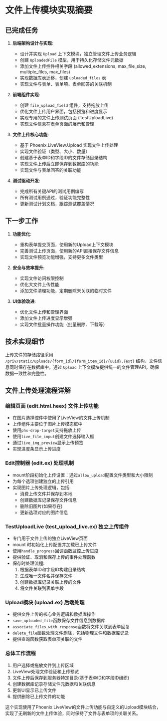 # 文件上传模块实现摘要

## 已完成任务

1. **后端架构设计与实现**:
   - 设计并实现 `Upload` 上下文模块，独立管理文件上传业务逻辑
   - 创建 `UploadedFile` 模型，用于持久化存储文件元数据
   - 添加文件上传控件相关字段 (allowed_extensions, max_file_size, multiple_files, max_files)
   - 实现数据库表迁移，创建 `uploaded_files` 表
   - 实现文件与表单、表单项、表单回答的关联机制

2. **前端组件实现**:
   - 创建 `file_upload_field` 组件，支持拖放上传
   - 优化文件上传用户界面，包括预览和进度显示
   - 实现专用的文件上传测试页面 (TestUploadLive)
   - 实现文件信息在表单页面的展示和管理

3. **文件上传核心功能**:
   - 基于 Phoenix.LiveView.Upload 实现文件上传处理
   - 实现文件验证（类型、大小、数量）
   - 创建基于表单ID和字段ID的文件存储目录结构
   - 实现文件上传后立即保存到数据库的功能
   - 实现文件与表单回答的关联功能

4. **测试驱动开发**:
   - 完成所有关键API的测试用例编写
   - 所有测试用例通过，验证功能完整性
   - 更新测试计划文档，跟踪测试覆盖情况

## 下一步工作

1. **功能优化**:
   - 重构表单提交页面，使用新的Upload上下文模块
   - 完善测试上传页面，使用新的API直接保存文件信息
   - 实现文件预览功能增强，支持更多文件类型

2. **安全与效率提升**:
   - 实现文件访问权限控制
   - 优化大文件上传性能
   - 添加文件清理功能，定期删除未关联的临时文件

3. **UI体验改进**:
   - 优化文件上传和管理界面
   - 添加文件上传进度显示增强
   - 实现文件批量操作功能（批量删除、下载等）

## 技术实现细节

上传文件的存储路径采用 `/priv/static/uploads/{form_id}/{form_item_id}/{uuid}.{ext}` 结构，文件信息同时保存在数据库中，通过 `Upload` 上下文模块提供统一的文件管理API，确保数据一致性和完整性。

## 文件上传处理流程详解

### 编辑页面 (edit.html.heex) 文件上传功能

- 在图片选择控件中使用了LiveView的文件上传机制
- 上传组件主要位于图片上传模态框中
- 使用`phx-drop-target`支持拖放上传
- 使用`live_file_input`创建文件选择输入框
- 通过`live_img_preview`显示上传预览
- 实现进度条显示上传进度

### Edit控制器 (edit.ex) 处理机制

- mount阶段初始化上传设置：通过`allow_upload`配置文件类型和大小限制
- 为每个选项创建独立的上传引用
- 实现图片上传处理逻辑，包括:
  - 消费上传文件并保存到本地
  - 创建数据库记录保存文件信息
  - 删除旧图片(如果存在)
  - 更新选项对应的图片信息

### TestUploadLive (test_upload_live.ex) 独立上传组件

- 专门用于文件上传的独立LiveView页面
- mount 时初始化上传配置并加载已上传文件
- 使用`handle_progress`回调函数监控上传进度
- 提供验证、取消和保存上传的事件处理函数
- 保存时处理流程:
  1. 根据表单ID和字段ID构建目录结构
  2. 生成唯一文件名并保存文件
  3. 创建数据库记录关联上传的文件
  4. 将文件关联到表单字段

### Upload模块 (upload.ex) 后端处理

- 提供文件上传的核心业务逻辑和数据库操作
- `save_uploaded_file`函数保存文件信息到数据库
- `associate_files_with_response`函数将文件关联到表单回复
- `delete_file`函数处理文件删除，包括物理文件和数据库记录
- 提供查询函数获取表单项关联的文件

### 总体工作流程

1. 用户选择或拖放文件到上传区域
2. LiveView处理文件验证和上传预览
3. 文件上传后保存到服务器特定目录(基于表单ID和字段ID组织)
4. 创建数据库记录存储文件元数据和关联信息
5. 更新UI显示已上传文件
6. 提供删除已上传文件的功能

这个实现使用了Phoenix LiveView的文件上传功能与自定义的Upload模块结合，实现了无刷新的文件上传体验，同时保持了文件与表单项的关联关系。